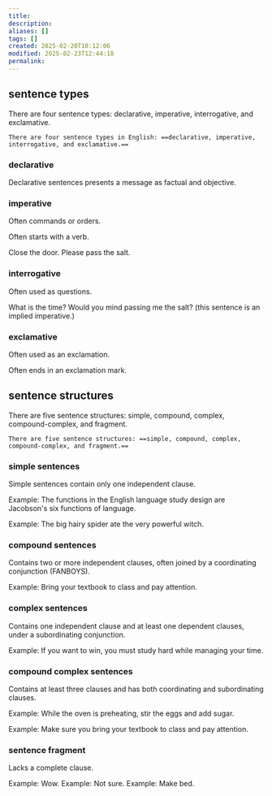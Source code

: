 ```yaml
---
title: 
description: 
aliases: []
tags: []
created: 2025-02-20T10:12:06
modified: 2025-02-23T12:44:18
permalink:
---
```


## sentence types

There are four sentence types: declarative, imperative, interrogative, and exclamative.

```anki
There are four sentence types in English: ==declarative, imperative, interrogative, and exclamative.==
```

### declarative

Declarative sentences presents a message as factual and objective.

### imperative

Often commands or orders.

Often starts with a verb.

Close the door.
Please pass the salt.

### interrogative

Often used as questions.

What is the time?
Would you mind passing me the salt? (this sentence is an implied imperative.)

### exclamative

Often used as an exclamation.

Often ends in an exclamation mark.

## sentence structures

There are five sentence structures: simple, compound, complex, compound-complex, and fragment.

```anki
There are five sentence structures: ==simple, compound, complex, compound-complex, and fragment.==
```

### simple sentences

Simple sentences contain only one independent clause.

Example: The functions in the English language study design are Jacobson's six functions of language.

Example: The big hairy spider ate the very powerful witch.

### compound sentences

Contains two or more independent clauses, often joined by a coordinating conjunction (FANBOYS).

Example: Bring your textbook to class and pay attention.

### complex sentences

Contains one independent clause and at least one dependent clauses, under a subordinating conjunction.

Example: If you want to win, you must study hard while managing your time.

### compound complex sentences

Contains at least three clauses and has both coordinating and subordinating clauses.

Example: While the oven is preheating, stir the eggs and add sugar.

Example: Make sure you bring your textbook to class and pay attention.

### sentence fragment

Lacks a complete clause.

Example: Wow.
Example: Not sure.
Example: Make bed.
